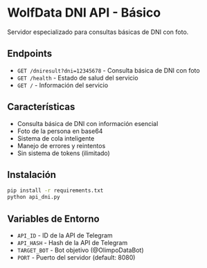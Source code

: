 # WolfData DNI API - Básico

Servidor especializado para consultas básicas de DNI con foto.

## Endpoints

- `GET /dniresult?dni=12345678` - Consulta básica de DNI con foto
- `GET /health` - Estado de salud del servicio
- `GET /` - Información del servicio

## Características

- Consulta básica de DNI con información esencial
- Foto de la persona en base64
- Sistema de cola inteligente
- Manejo de errores y reintentos
- Sin sistema de tokens (ilimitado)

## Instalación

```bash
pip install -r requirements.txt
python api_dni.py
```

## Variables de Entorno

- `API_ID` - ID de la API de Telegram
- `API_HASH` - Hash de la API de Telegram
- `TARGET_BOT` - Bot objetivo (@OlimpoDataBot)
- `PORT` - Puerto del servidor (default: 8080)
